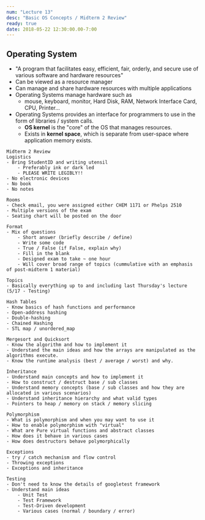```yaml
---
num: "Lecture 13"
desc: "Basic OS Concepts / Midterm 2 Review"
ready: true
date: 2018-05-22 12:30:00.00-7:00
---
```


## Operating System
* "A program that facilitates easy, efficient, fair, orderly, and secure use of various software and hardware resources"
* Can be viewed as a resource manager
* Can manage and share hardware resources with multiple applications
* Operating Systems manage hardware such as
	* mouse, keyboard, monitor, Hard Disk, RAM, Network Interface Card, CPU, Printer...
* Operating Systems provides an interface for programmers to use in the form of libraries / system calls.
	* <b>OS kernel</b> is the "core" of the OS that manages resources.
	* Exists in <b>kernel space</b>, which is separate from user-space where application memory exists.

```
Midterm 2 Review
Logistics
- Bring StudentID and writing utensil
	- Preferably ink or dark led
	- PLEASE WRITE LEGIBLY!!
- No electronic devices
- No book
- No notes

Rooms
- Check email, you were assigned either CHEM 1171 or Phelps 2510
- Multiple versions of the exam
- Seating chart will be posted on the door

Format
- Mix of questions
	- Short answer (briefly describe / define)
	- Write some code
	- True / False (if False, explain why)
	- Fill in the blank
	- Designed exam to take ~ one hour
	- Will cover broad range of topics (cummulative with an emphasis of post-midterm 1 material)

Topics
- Basically everything up to and including last Thursday's lecture (5/17 - Testing)

Hash Tables
- Know basics of hash functions and performance
- Open-address hashing
- Double-hashing
- Chained Hashing
- STL map / unordered_map

Mergesort and Quicksort
- Know the algorithm and how to implement it
- Understand the main ideas and how the arrays are manipulated as the algorithms execute.
- Know the runtime analysis (best / average / worst) and why.

Inheritance
- Understand main concepts and how to implement it
- How to construct / destruct base / sub classes
- Understand memory concepts (base / sub classes and how they are allocated in various scenarios)
- Understand inheritance hierarchy and what valid types
- Pointers to heap / memory on stack / memory slicing

Polymorphism
- What is polymorphism and when you may want to use it
- How to enable polymorphism with "virtual"
- What are Pure virtual functions and abstract classes
- How does it behave in various cases
- How does destructors behave polymorphically

Exceptions
- try / catch mechanism and flow control
- Throwing exceptions
- Exceptions and inheritance

Testing
- Don't need to know the details of googletest framework
- Understand main ideas
	- Unit Test
	- Test Framework
	- Test-Driven development
	- Various cases (normal / boundary / error)
```